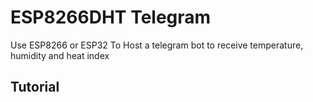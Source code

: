 # ESP8266DHT Telegram
Use ESP8266 or ESP32 To Host a telegram bot to receive temperature, humidity and heat index

## Tutorial
